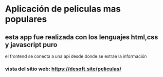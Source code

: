 # Aplicación de peliculas mas populares
## esta app fue realizada con los lenguajes html,css y javascript puro
el frontend se conecta a una api desde donde se extrae la información
### vista del sitio web: https://desoft.site/peliculas/




